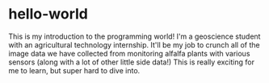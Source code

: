 # hello-world
This is my introduction to the programming world!
I'm a geoscience student with an agricultural technology internship. It'll be my job to crunch all of the image data we have collected from monitoring alfalfa plants with various sensors (along with a lot of other little side data!) This is really exciting for me to learn, but super hard to dive into. 
